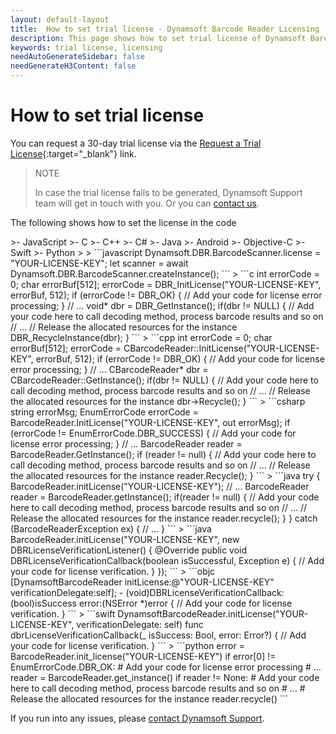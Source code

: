 ```yaml
---
layout: default-layout
title:  How to set trial license - Dynamsoft Barcode Reader Licensing
description: This page shows how to set trial license of Dynamsoft Barcode Reader.
keywords: trial license, licensing
needAutoGenerateSidebar: false
needGenerateH3Content: false
---
```


# How to set trial license

You can request a 30-day trial license via the [Request a Trial License](https://www.dynamsoft.com/customer/license/trialLicense?utm_source=docs&product=dbr){:target="_blank"} link.

> NOTE
>
> In case the trial license fails to be generated, Dynamsoft Support team will get in touch with you. Or you can [contact us](https://www.dynamsoft.com/contact/).

The following shows how to set the license in the code

<div class="sample-code-prefix template2"></div>
   >- JavaScript
   >- C
   >- C++
   >- C#
   >- Java
   >- Android
   >- Objective-C
   >- Swift
   >- Python
   >
>
```javascript
Dynamsoft.DBR.BarcodeScanner.license = "YOUR-LICENSE-KEY";
let scanner = await Dynamsoft.DBR.BarcodeScanner.createInstance();
```
>
```c
int errorCode = 0;
char errorBuf[512];
errorCode = DBR_InitLicense("YOUR-LICENSE-KEY", errorBuf, 512);
if (errorCode != DBR_OK)
{
    // Add your code for license error processing;
}
// ...
void* dbr = DBR_GetInstance();
if(dbr != NULL)
{
    // Add your code here to call decoding method, process barcode results and so on
    // ...
    // Release the allocated resources for the instance
    DBR_RecycleInstance(dbr);
}
```
>
```cpp
int errorCode = 0;
char errorBuf[512];
errorCode = CBarcodeReader::InitLicense("YOUR-LICENSE-KEY", errorBuf, 512);
if (errorCode != DBR_OK)
{
    // Add your code for license error processing;
}
// ...
CBarcodeReader* dbr = CBarcodeReader::GetInstance();
if(dbr != NULL)
{
    // Add your code here to call decoding method, process barcode results and so on
    // ...
    // Release the allocated resources for the instance
    dbr->Recycle();
}
```
>
```csharp
string errorMsg;
EnumErrorCode errorCode = BarcodeReader.InitLicense("YOUR-LICENSE-KEY", out errorMsg);
if (errorCode != EnumErrorCode.DBR_SUCCESS)
{
    // Add your code for license error processing;
}
// ...
BarcodeReader reader = BarcodeReader.GetInstance();
if (reader != null)
{
    // Add your code here to call decoding method, process barcode results and so on
    // ...
    // Release the allocated resources for the instance
    reader.Recycle();
}
```
>
```java
try {
    BarcodeReader.initLicense("YOUR-LICENSE-KEY");
    // ...
    BarcodeReader reader = BarcodeReader.getInstance();
    if(reader != null)
    {
        // Add your code here to call decoding method, process barcode results and so on
        // ...
        // Release the allocated resources for the instance
        reader.recycle();
    }
} catch (BarcodeReaderException ex) {
    // ...
}
```
>
```java
BarcodeReader.initLicense("YOUR-LICENSE-KEY", new DBRLicenseVerificationListener() {
  @Override
  public void DBRLicenseVerificationCallback(boolean isSuccessful, Exception e) {
    // Add your code for license verification.
  }
});
```
>
```objc
[DynamsoftBarcodeReader initLicense:@"YOUR-LICENSE-KEY" verificationDelegate:self];
- (void)DBRLicenseVerificationCallback:(bool)isSuccess error:(NSError *)error
{
  // Add your code for license verification.
}
```
>
```swift
DynamsoftBarcodeReader.initLicense("YOUR-LICENSE-KEY", verificationDelegate: self)
func dbrLicenseVerificationCallback(_ isSuccess: Bool, error: Error?)
{
  // Add your code for license verification.
}
```
>
```python
error = BarcodeReader.init_license("YOUR-LICENSE-KEY")
if error[0] != EnumErrorCode.DBR_OK:
    # Add your code for license error processing
# ...
reader = BarcodeReader.get_instance()
if reader != None:
    # Add your code here to call decoding method, process barcode results and so on
    # ...
    # Release the allocated resources for the instance
    reader.recycle()
```

If you run into any issues, please [contact Dynamsoft Support](https://www.dynamsoft.com/company/customer-service/#contact).

<br />
<br />
<br />
<br />